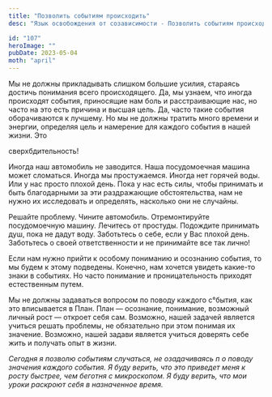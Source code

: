 ```yaml
---
title: "Позволить событиям происходить"
desc: "Язык освобождения от созависимости - Позволить событиям происходить"

id: "107"
heroImage: ""
pubDate: 2023-05-04
moth: "april"
---
```


Мы не должны прикладывать слишком большие усилия, стараясь достичь понимания
всего происходящего. Да, мы узнаем, что иногда происходят события, приносящие
нам боль и расстраивающие нас, но часто на это есть причина и высшая цель. Да,
часто такие события оборачиваются к лучшему. Но мы не должны тратить много
времени и энергии, определяя цель и намерение для каждого события в нашей
жизни. Это

сверхбдительность!

Иногда наш автомобиль не заводится. Наша посудомоечная машина может сломаться.
Иногда мы простужаемся. Иногда нет горячей воды. Или у нас просто плохой день.
Пока у нас есть силы, чтобы принимать и быть благодарными за эти раздражающие
обстоятельства, нам не нужно их исследовать и определять, насколько они не
случайны.

Решайте проблему. Чините автомобиль. Отремонтируйте посудомоечную машину.
Лечитесь от простуды. Подождите принимать душ, пока не дадут воду. Заботьтесь
о себе, если у Вас плохой день. Заботьтесь о своей ответственности и не
принимайте все так лично!

Если нам нужно прийти к особому пониманию и осознанию события, то мы будем к
этому подведены. Конечно, нам хочется увидеть какие-то знаки в событиях. Но
часто понимание и проницательность приходят естественным путем.

Мы не должны задаваться вопросом по поводу каждого с°бытия, как это
вписывается в План. План — осознание, понимание, возможный личный рост —
откроет себя сам. Возможно, нашей задачей является учиться решать проблемы, не
обязательно при этом понимая их значение. Возможно, нашей задави является
учиться доверять себе жить и получать опыт в жизни.

_Сегодня_ _я_ _позволю_ _событиям_ _случаться,_ _не_ _озадачиваясь_ _п_ _о_
_поводу_ _значения_ _каждого_ _события._ _Я_ _буду_ _верить,_ _что_ _это_
_приведет_ _меня_ _к_ _росту_ _быстрее,_ _чем_ _беготня_ _с_ _микроскопом._
_Я_ _буду_ _верить,_ _что_ _мои_ _уроки_ _раскроют_ _себя_ _в_ _назначенное_
_время._
